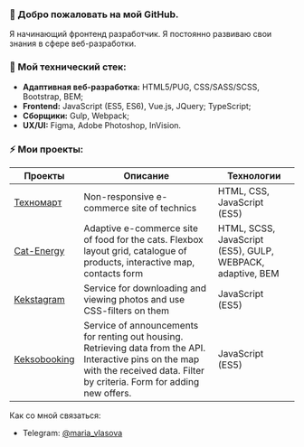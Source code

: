 ### 👋 Добро пожаловать на мой GitHub. 
Я начинающий фронтенд разработчик. Я постоянно развиваю свои знания в сфере веб-разработки.
### 🔭 Мой технический стек:
- **Адаптивная веб-разработка:** HTML5/PUG, CSS/SASS/SCSS, Bootstrap, BEM;
- **Frontend:** JavaScript (ES5, ES6), Vue.js, JQuery; TypeScript;
- **Сборщики:** Gulp, Webpack;
- **UX/UI:** Figma, Adobe Photoshop, InVision.
### ⚡ Мои проекты:

| Проекты       | Описание          | Технологии  |
| ------------- | ----------------- | ----------- |
| [Техномарт](https://github.com/aquamarya/871783-technomart-24) | Non-responsive e-commerce site of technics | HTML, CSS, JavaScript (ES5) |
| [Cat-Energy](https://github.com/aquamarya/871783-cat-energy-16) | Adaptive e-commerce site of food for the cats. Flexbox layout grid, catalogue of products, interactive map, contacts form | HTML, SCSS, JavaScript (ES5), GULP, WEBPACK, adaptive, BEM |
| [Kekstagram](https://github.com/aquamarya/871783-kekstagram-21) |	Service for downloading and viewing photos and use CSS-filters on them | JavaScript (ES5) |
| [Keksobooking](https://github.com/aquamarya/871783-keksobooking-19) |	Service of announcements for renting out housing. Retrieving data from the API. Interactive pins on the map with the received data. Filter by criteria. Form for adding new offers. | JavaScript (ES5) |

Как со мной связаться:<br>
 - Telegram: [@maria_vlasova](https://t.me/maria_vlasova)<br>
